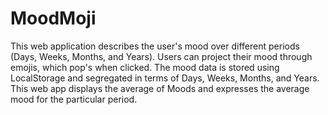 # MoodMoji
This web application describes the user's mood over different periods (Days, Weeks, Months, and Years).
Users can project their mood through emojis, which pop's when clicked.
The mood data is stored using LocalStorage and segregated in terms of Days, Weeks, Months, and Years.
This web app displays the average of Moods and expresses the average mood for the particular period.
